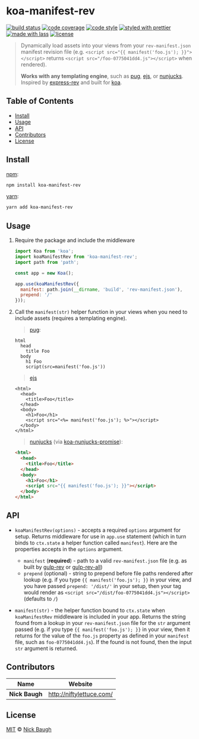 # koa-manifest-rev

[![build status](https://img.shields.io/travis/niftylettuce/koa-manifest-rev.svg)](<>)
[![code coverage](https://img.shields.io/codecov/c/github/niftylettuce/koa-manifest-rev.svg)](<>)
[![code style](https://img.shields.io/badge/code_style-XO-5ed9c7.svg)](https://github.com/sindresorhus/xo)
[![styled with prettier](https://img.shields.io/badge/styled_with-prettier-ff69b4.svg)](https://github.com/prettier/prettier)
[![made with lass](https://img.shields.io/badge/made_with-lass-95CC28.svg)](https://github.com/lassjs/lass)
[![license](https://img.shields.io/github/license/niftylettuce/koa-manifest-rev.svg)](<>)

> Dynamically load assets into your views from your `rev-manifest.json` manifest
> revision file (e.g. `<script src="{{ manifest('foo.js'); }}"></script>`
> returns `<script src="/foo-0775041dd4.js"></script>` when rendered).
>
> **Works with any templating engine**, such as [pug][], [ejs][], or
> [nunjucks][]. Inspired by [express-rev][] and built for [koa][].


## Table of Contents

* [Install](#install)
* [Usage](#usage)
* [API](#api)
* [Contributors](#contributors)
* [License](#license)


## Install

[npm][]:

```sh
npm install koa-manifest-rev
```

[yarn][]:

```sh
yarn add koa-manifest-rev
```


## Usage

1. Require the package and include the middleware

   ```js
   import Koa from 'koa';
   import koaManifestRev from 'koa-manifest-rev';
   import path from 'path';

   const app = new Koa();

   app.use(koaManifestRev({
     manifest: path.join(__dirname, 'build', 'rev-manifest.json'),
     prepend: '/'
   }));
   ```

2. Call the `manifest(str)` helper function in your views when you need to include assets (requires a templating engine).

   > [pug][]:

   ```pug
   html
     head
       title Foo
     body
       h1 Foo
       script(src=manifest('foo.js'))
   ```

   > [ejs][]

   ```ejs
   <html>
     <head>
       <title>Foo</title>
     </head>
     <body>
       <h1>Foo</h1>
       <script src="<%= manifest('foo.js'); %>"></script>
     </body>
   </html>
   ```

   > [nunjucks][] (via [koa-nunjucks-promise][]):

   ```html
   <html>
     <head>
       <title>Foo</title>
     </head>
     <body>
       <h1>Foo</h1>
       <script src="{{ manifest('foo.js'); }}"></script>
     </body>
   </html>
   ```


## API

* `koaManifestRev(options)` - accepts a required `options` argument for setup. Returns middleware for use in `app.use` statement (which in turn binds to `ctx.state` a helper function called `manifest`). Here are the properties accepts in the `options` argument.

  * `manifest` (**required**) - path to a valid `rev-manifest.json` file (e.g. as built by [gulp-rev][] or [gulp-rev-all][])
  * `prepend` (optional) - string to prepend before file paths rendered after lookup (e.g. if you type `{{ manifest('foo.js'); }}` in your view, and you have passed `prepend: '/dist/'` in your setup, then your tag would render as `<script src="/dist/foo-0775041dd4.js"></script>` (defaults to `/`)

* `manifest(str)` - the helper function bound to `ctx.state` when `koaManifestRev` middleware is included in your app. Returns the string found from a lookup in your `rev-manifest.json` file for the `str` argument passed (e.g. if you type `{{ manifest('foo.js'); }}` in your view, then it returns for the value of the `foo.js` property as defined in your `manifest` file, such as `foo-0775041dd4.js`). If the found is not found, then the input `str` argument is returned.


## Contributors

| Name           | Website                    |
| -------------- | -------------------------- |
| **Nick Baugh** | <http://niftylettuce.com/> |


## License

[MIT](LICENSE) © [Nick Baugh](http://niftylettuce.com/)


## 

[npm]: https://www.npmjs.com/

[yarn]: https://yarnpkg.com/

[koa-nunjucks-promise]: https://github.com/hanai/koa-nunjucks-promise

[koa]: https://github.com/koajs/koa

[gulp-rev-all]: https://github.com/smysnk/gulp-rev-all

[gulp-rev]: https://github.com/sindresorhus/gulp-rev

[nunjucks]: https://mozilla.github.io/nunjucks/

[pug]: https://github.com/pugjs/pug

[ejs]: http://ejs.co/

[express-rev]: https://github.com/xpepermint/express-rev
